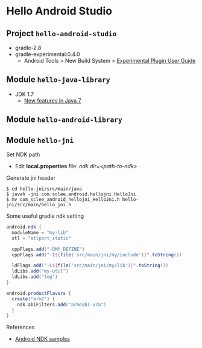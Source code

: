 # Hello Android Studio

## Project `hello-android-studio`

- gradle-2.8
- gradle-experimental:0.4.0
  - Android Tools > New Build System > [Experimental Plugin User Guide](http://tools.android.com/tech-docs/new-build-system/gradle-experimental)

## Module `hello-java-library`

- JDK 1.7
  - [New features in Java 7](http://stackoverflow.com/questions/213958/new-features-in-java-7/6640059#6640059)

## Module `hello-android-library`

## Module `hello-jni`

Set NDK path

- Edit **local.properties** file: *ndk.dir=\<path-to-ndk\>*

Generate jni header

    $ cd hello-jni/src/main/java
    $ javah -jni com.sclee.android.hellojni.HelloJni
    $ mv com_sclee_android_hellojni_HelloJni.h hello-jni/src/main/hello_jni.h

Some useful gradle ndk setting

```gradle
android.ndk {
  moduleName = "my-lib"
  stl = "stlport_static"

  cppFlags.add("-DMY_DEFINE")
  cppFlags.add("-I${file('src/main/jni/my/include')}".toString())

  ldFlags.add("-L${file('src/main/jni/my/lib')}".toString())
  ldLibs.add("my-util")
  ldLibs.add("log")
}

android.productFlavors {
  create("arm7") {
    ndk.abiFilters.add("armeabi-v7a")
  }
}
```

References

- [Android NDK samples](https://github.com/googlesamples/android-ndk)
